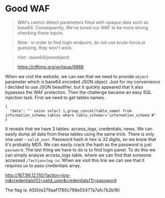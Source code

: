 # Good WAF

> WAFs cannot detect parameters filled with opaque data such as base64. Consequently, We've tuned our WAF to be more strong checking these inputs.

> Note : in order to find login endpoint, do not use brute-force,or guessing, they won't work.

> Hint : base64(jsonobject)

> https://ctftime.org/writeup/9888

When we visit the website, we can see that we need to provide `object` parameter which is base64 encoded JSON object.
Just for my convenience I decided to use JSON beautifier, but it quickly appeared that it also bypasses the WAF protection.
Then the challenge became an easy SQL injection task.
First we need to get tables names.
```
{
  "data": "' union select 1,group_concat(table_name) from information_schema.tables where table_schema!='information_schema'#"
}
```
It reveals that we have 3 tables: access_logs, credentials, news. We can easily dump all data from these tables using the same trick.
There is only one user - `valid_user`. Password hash in hex is 32 digits, so we know that it's probably MD5. We can easily crack the hash as the password is just `password`. The last thing we have to do is to find login panel. To do this we can simply analyse access_logs table, where we can find that someone accessed
`/?action=log-in`. When we visit this link we can see that it requires us to pass credentials array.

http://167.99.12.110/?action=log-in&credentials[0]=valid_user&credentials[1]=password

The flag is: ASIS{e279aaf1780c798e55477a7afc7b2b18}
